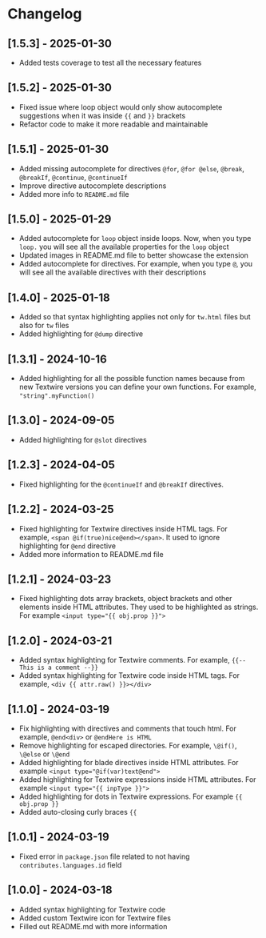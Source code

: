 # Changelog

## [1.5.3] - 2025-01-30
- Added tests coverage to test all the necessary features

## [1.5.2] - 2025-01-30
- Fixed issue where loop object would only show autocomplete suggestions when it was inside `{{` and `}}` brackets
- Refactor code to make it more readable and maintainable

## [1.5.1] - 2025-01-30
- Added missing autocomplete for directives `@for`, `@for @else`, `@break`, `@breakIf`, `@continue`, `@continueIf`
- Improve directive autocomplete descriptions
- Added more info to `README.md` file

## [1.5.0] - 2025-01-29
- Added autocomplete for `loop` object inside loops. Now, when you type `loop.` you will see all the available properties for the `loop` object
- Updated images in README.md file to better showcase the extension
- Added autocomplete for directives. For example, when you type `@`, you will see all the available directives with their descriptions

## [1.4.0] - 2025-01-18
- Added so that syntax highlighting applies not only for `tw.html` files but also for `tw` files
- Added highlighting for `@dump` directive

## [1.3.1] - 2024-10-16
- Added highlighting for all the possible function names because from new Textwire versions you can define your own functions. For example, `"string".myFunction()`

## [1.3.0] - 2024-09-05
- Added highlighting for `@slot` directives

## [1.2.3] - 2024-04-05
- Fixed highlighting for the `@continueIf` and `@breakIf` directives.

## [1.2.2] - 2024-03-25
- Fixed highlighting for Textwire directives inside HTML tags. For example, `<span @if(true)nice@end></span>`. It used to ignore highlighting for `@end` directive
- Added more information to README.md file

## [1.2.1] - 2024-03-23
- Fixed highlighting dots array brackets, object brackets and other elements inside HTML attributes. They used to be highlighted as strings. For example `<input type="{{ obj.prop }}">`

## [1.2.0] - 2024-03-21
- Added syntax highlighting for Textwire comments. For example, `{{-- This is a comment --}}`
- Added syntax highlighting for Textwire code inside HTML tags. For example, `<div {{ attr.raw() }}></div>`

## [1.1.0] - 2024-03-19
- Fix highlighting with directives and comments that touch html. For example, `@end<div>` or `@endHere is HTML`
- Remove highlighting for escaped directories. For example, `\@if()`, `\@else` or `\@end`
- Added highlighting for blade directives inside HTML attributes. For example `<input type="@if(var)text@end">`
- Added highlighting for Textwire expressions inside HTML attributes. For example `<input type="{{ inpType }}">`
- Added highlighting for dots in Textwire expressions. For example `{{ obj.prop }}`
- Added auto-closing curly braces `{{`

## [1.0.1] - 2024-03-19
- Fixed error in `package.json` file related to not having `contributes.languages.id` field

## [1.0.0] - 2024-03-18
- Added syntax highlighting for Textwire code
- Added custom Textwire icon for Textwire files
- Filled out README.md with more information